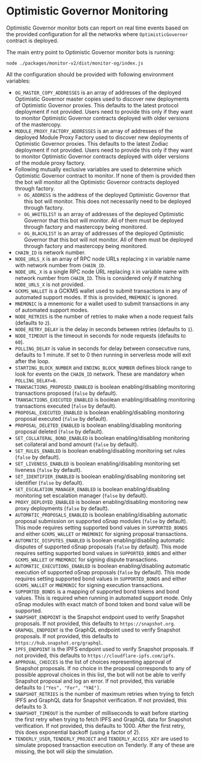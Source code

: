 # Optimistic Governor Monitoring

Optimistic Governor monitor bots can report on real time events based on the provided configuration for all the networks
where `OptimisticGovernor` contract is deployed.

The main entry point to Optimistic Governor monitor bots is running:

```
node ./packages/monitor-v2/dist/monitor-og/index.js
```

All the configuration should be provided with following environment variables:

- `OG_MASTER_COPY_ADDRESSES` is an array of addresses of the deployed Optimistic Governor master copies used to discover
  new deployments of Optimistic Governor proxies. This defaults to the latest protocol deployment if not provided. Users
  need to provide this only if they want to monitor Optimistic Governor contracts deployed with older versions of the
  mastercopy.
- `MODULE_PROXY_FACTORY_ADDRESSES` is an array of addresses of the deployed Module Proxy Factory used to discover new
  deployments of Optimistic Governor proxies. This defaults to the latest Zodiac deployment if not provided. Users need
  to provide this only if they want to monitor Optimistic Governor contracts deployed with older versions of the module
  proxy factory.
- Following mutually exclusive variables are used to determine which Optimistic Governor contract to monitor. If none
  of them is provided then the bot will monitor all the Optimistic Governor contracts deployed through factory.
  - `OG_ADDRESS` is the address of the deployed Optimistic Governor that this bot will monitor. This does not
    necessarily need to be deployed through factory.
  - `OG_WHITELIST` is an array of addresses of the deployed Optimistic Governor that this bot will monitor. All of them
    must be deployed through factory and mastercopy being monitored.
  - `OG_BLACKLIST` is an array of addresses of the deployed Optimistic Governor that this bot will not monitor. All of
    them must be deployed through factory and mastercopy being monitored.
- `CHAIN_ID` is network number.
- `NODE_URLS_X` is an array of RPC node URLs replacing `X` in variable name with network number from `CHAIN_ID`.
- `NODE_URL_X` is a single RPC node URL replacing `X` in variable name with network number from `CHAIN_ID`. This is
  considered only if matching `NODE_URLS_X` is not provided.
- `GCKMS_WALLET` is a GCKMS wallet used to submit transactions in any of automated support modes. If this is provided,
  `MNEMONIC` is ignored.
- `MNEMONIC` is a mnemonic for a wallet used to submit transactions in any of automated support modes.
- `NODE_RETRIES` is the number of retries to make when a node request fails (defaults to `2`).
- `NODE_RETRY_DELAY` is the delay in seconds between retries (defaults to `1`).
- `NODE_TIMEOUT` is the timeout in seconds for node requests (defaults to `60`).
- `POLLING_DELAY` is value in seconds for delay between consecutive runs, defaults to 1 minute. If set to 0 then running
  in serverless mode will exit after the loop.
- `STARTING_BLOCK_NUMBER` and `ENDING_BLOCK_NUMBER` defines block range to look for events on the `CHAIN_ID` network.
  These are mandatory when `POLLING_DELAY=0`.
- `TRANSACTIONS_PROPOSED_ENABLED` is boolean enabling/disabling monitoring transactions proposed (`false` by default).
- `TRANSACTIONS_EXECUTED_ENABLED` is boolean enabling/disabling monitoring transactions executed (`false` by default).
- `PROPOSAL_EXECUTED_ENABLED` is boolean enabling/disabling monitoring proposal executed (`false` by default).
- `PROPOSAL_DELETED_ENABLED` is boolean enabling/disabling monitoring proposal deleted (`false` by default).
- `SET_COLLATERAL_BOND_ENABLED` is boolean enabling/disabling monitoring set collateral and bond amount (`false` by default).
- `SET_RULES_ENABLED` is boolean enabling/disabling monitoring set rules (`false` by default).
- `SET_LIVENESS_ENABLED` is boolean enabling/disabling monitoring set liveness (`false` by default).
- `SET_IDENTIFIER_ENABLED` is boolean enabling/disabling monitoring set identifier (`false` by default).
- `SET_ESCALATION_MANAGER_ENABLED` is boolean enabling/disabling monitoring set escalation manager (`false` by default).
- `PROXY_DEPLOYED_ENABLED` is boolean enabling/disabling monitoring new proxy deployments (`false` by default).
- `AUTOMATIC_PROPOSALS_ENABLED` is boolean enabling/disabling automatic proposal submission on supported oSnap modules
  (`false` by default). This mode requires setting supported bond values in `SUPPORTED_BONDS` and either `GCKMS_WALLET`
  or `MNEMONIC` for signing proposal transactions.
- `AUTOMATIC_DISPUTES_ENABLED` is boolean enabling/disabling automatic disputes of supported oSnap proposals (`false` by
  default). This mode requires setting supported bond values in `SUPPORTED_BONDS` and either `GCKMS_WALLET` or
  `MNEMONIC` for signing dispute transactions.
- `AUTOMATIC_EXECUTIONS_ENABLED` is boolean enabling/disabling automatic execution of supported oSnap proposals (`false`
  by default). This mode requires setting supported bond values in `SUPPORTED_BONDS` and either `GCKMS_WALLET` or
  `MNEMONIC` for signing execution transactions.
- `SUPPORTED_BONDS` is a mapping of supported bond tokens and bond values. This is required when running in automated
  support mode. Only oSnap modules with exact match of bond token and bond value will be supported.
- `SNAPSHOT_ENDPOINT` is the Snapshot endpoint used to verify Snapshot proposals. If not provided, this defaults to
  `https://snapshot.org`.
- `GRAPHQL_ENDPOINT` is the GraphQL endpoint used to verify Snapshot proposals. If not provided, this defaults to
  `https://hub.snapshot.org/graphql`.
- `IPFS_ENDPOINT` is the IPFS endpoint used to verify Snapshot proposals. If not provided, this defaults to
  `https://cloudflare-ipfs.com/ipfs`.
- `APPROVAL_CHOICES` is the list of choices representing approval of Snapshot proposals. If no choice in the proposal
  corresponds to any of possible approval choices in this list, the bot will not be able to verify Snapshot proposal and
  log an error. If not provided, this variable defaults to `["Yes", "For", "YAE"]`.
- `SNAPSHOT_RETRIES` is the number of maximum retries when trying to fetch IPFS and GraphQL data for Snapshot
  verification. If not provided, this defaults to 3.
- `SNAPSHOT_TIMEOUT` is the number of milliseconds to wait before starting the first retry when trying to fetch IPFS and
  GraphQL data for Snapshot verification. If not provided, this defaults to 1000. After the first retry, this does
  exponential backoff (using a factor of 2).
- `TENDERLY_USER`, `TENDERLY_PROJECT` and `TENDERLY_ACCESS_KEY` are used to simulate proposed transaction execution on
  Tenderly. If any of these are missing, the bot will skip the simulation.
